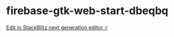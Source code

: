 # firebase-gtk-web-start-dbeqbq

[Edit in StackBlitz next generation editor ⚡️](https://stackblitz.com/~/github.com/rinapuspita/firebase-gtk-web-start-dbeqbq)